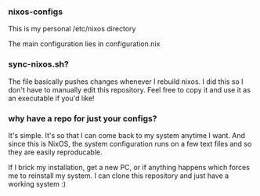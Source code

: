 ### nixos-configs
This is my personal /etc/nixos directory 

The main configuration lies in configuration.nix 

### sync-nixos.sh?
The file basically pushes changes whenever I rebuild nixos. I did this so I don't have to manually edit this repository. Feel free to copy it and use it as an executable if you'd like!

### why have a repo for just your configs?
It's simple. It's so that I can come back to my system anytime I want. And since this is NixOS, the system configuration runs on a few text files and so they are easily reproducable.

If I brick my installation, get a new PC, or if anything happens which forces me to reinstall my system. I can clone this repository and just have a working system :)
